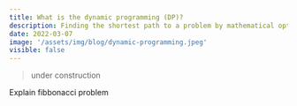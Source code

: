 ```yaml
---
title: What is the dynamic programming (DP)?
description: Finding the shortest path to a problem by mathematical optimization
date: 2022-03-07
image: '/assets/img/blog/dynamic-programming.jpeg'
visible: false
---
```


> under construction

Explain fibbonacci problem


